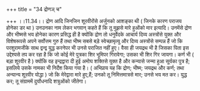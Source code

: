 +++
title = "34 द्रोणञ् च"

+++
।।11.34।। द्रोण आदि जिनजिन शूरवीरोंसे अर्जुनको आशङ्का थी ( जिनके कारण
पराजय होनेका डर था ) उनउनका नाम लेकर भगवान् कहते हैं कि तू मुझसे मारे
हुओंको मार इत्यादि। उनमेंसे द्रोण और भीष्मसे भय होनेका कारण प्रसिद्ध ही
है क्योंकि द्रोण तो धनुर्वेदके आचार्य दिव्य अस्त्रोंसे युक्त और
विशेषरूपसे अपने सर्वोत्तम गुरु हैं तथा भीष्म सबसे बड़े स्वेच्छामृत्यु और
दिव्य अस्त्रोंसे सम्पन्न हैं जो कि परशुरामजीके साथ द्वन्द्व युद्ध करनेपर
भी उनसे पराजित नहीं हुए। वैसा ही जयद्रथ भी है जिसका पिता इस उद्देश्यसे
तप कर रहा है कि जो कोई मेरे पुत्रका शिर भूमिपर गिरावेगा; उसका भी शिर गिर
जायगा। कर्ण भी ( बड़ा शूरवीर है ) क्योंकि वह इन्द्रद्वारा दी हुई अमोघ
शक्तिसे युक्त है और कन्यासे जन्मा हुआ सूर्यका पुत्र है; इसलिये उसके
नामका भी निर्देश किया गया है। ( अभिप्राय यह कि द्रोण; भीष्म; जयद्रथ और
कर्ण; तथा अन्यान्य शूरवीर योद्धा ) जो कि मेरेद्वारा मारे हुए,हैं; उनको
तू निमित्तमात्रसे मार; उनसे भय मत कर। युद्ध कर; तू संग्राममें
दुर्योधनादि शत्रुओंको जीतेगा।
